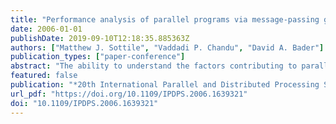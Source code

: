 ```yaml
---
title: "Performance analysis of parallel programs via message-passing graph traversal"
date: 2006-01-01
publishDate: 2019-09-10T12:18:35.885363Z
authors: ["Matthew J. Sottile", "Vaddadi P. Chandu", "David A. Bader"]
publication_types: ["paper-conference"]
abstract: "The ability to understand the factors contributing to parallel program performance are vital for understanding the impact of machine parameters on the performance of specific applications. We propose a methodology for analyzing the performance characteristics of parallel programs based, on message-passing traces of their execution on a set of processors. Using this methodology, we explore how perturbations in both single processor performance and the messaging layer impact the performance of the traced run. This analysis provides a quantitative description of the sensitivity of applications to a variety of performance parameters to better understand the range of systems upon which an application can be expected to perform well. These performance parameters include operating system, interference and variability in message latencies within the interconnection network layer."
featured: false
publication: "*20th International Parallel and Distributed Processing Symposium (IPDPS 2006), Proceedings, 25-29 April 2006, Rhodes Island, Greece*"
url_pdf: "https://doi.org/10.1109/IPDPS.2006.1639321"
doi: "10.1109/IPDPS.2006.1639321"
---
```


